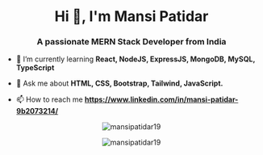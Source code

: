 <h1 align="center">Hi 👋, I'm Mansi Patidar</h1>
<h3 align="center">A passionate MERN Stack Developer from India</h3>

- 🌱 I’m currently learning **React, NodeJS, ExpressJS, MongoDB, MySQL, TypeScript**

- 💬 Ask me about **HTML, CSS, Bootstrap, Tailwind, JavaScript.**

- 📫 How to reach me **https://www.linkedin.com/in/mansi-patidar-9b2073214/**

<p align="center"><img src="https://github-readme-stats.vercel.app/api/top-langs?username=mansipatidar19&show_icons=true&locale=en&layout=compact" alt="mansipatidar19" /></p>

<p align="center"><img align="center" src="https://github-readme-streak-stats.herokuapp.com/?user=mansipatidar19&" alt="mansipatidar19" /></p>
